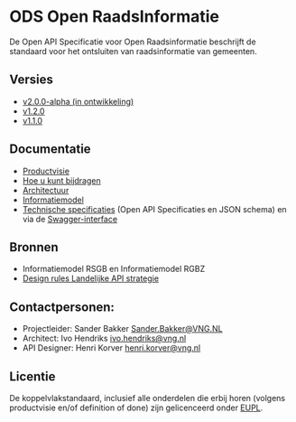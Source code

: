 # ODS Open RaadsInformatie

De Open API Specificatie voor Open Raadsinformatie beschrijft de standaard voor het ontsluiten van raadsinformatie van gemeenten.

## Versies
* [v2.0.0-alpha (in ontwikkeling)](./specificatie/README.md)
* [v1.2.0](https://github.com/VNG-Realisatie/ODS-Open-Raadsinformatie/blob/refs/tags/v1.2.0/specificatie/README.md)
* [v1.1.0](https://github.com/VNG-Realisatie/ODS-Open-Raadsinformatie/blob/v1.1.0/specificatie/README.md)


## Documentatie
* [Productvisie](./docs/Productvisie.md)
* [Hoe u kunt bijdragen](https://github.com/VNG-Realisatie/ODS-Open-Raadsinformatie/issues)
* [Architectuur](./docs/Architectuur.md)
* [Informatiemodel](./docs/Informatiemodel.md)
* [Technische specificaties](./specificatie) (Open API Specificaties en JSON schema) en via de [Swagger-interface](https://vng-realisatie.github.io/ODS-Open-Raadsinformatie/swagger-ui)
<!-- * Ontwerpkeuzes staan in het document [Design decisions](./docs/Designdecisions.md) -->

## Bronnen
* Informatiemodel RSGB en Informatiemodel RGBZ
* [Design rules Landelijke API strategie](https://geonovum.github.io/KP-APIs/API-strategie-algemeen/)
<!-- * [Extensions Landelijke API strategie](https://geonovum.github.io/KP-APIs/API-strategie-extensies/) -->

## Contactpersonen:
* Projectleider: Sander Bakker Sander.Bakker@VNG.NL
* Architect: Ivo Hendriks ivo.hendriks@vng.nl
* API Designer: Henri Korver henri.korver@vng.nl

## Licentie
De koppelvlakstandaard, inclusief alle onderdelen die erbij horen (volgens productvisie en/of definition of done) zijn gelicenceerd onder [EUPL](https://eupl.eu/1.2/nl/).

